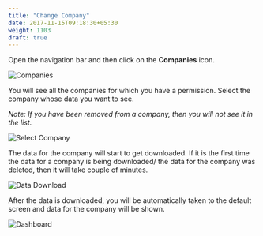 ```yaml
---
title: "Change Company"
date: 2017-11-15T09:18:30+05:30
weight: 1103
draft: true
---
```


Open the navigation bar and then click on the **Companies** icon.

![Companies](../../../images/android/companies_icon.png "Companies")

You will see all the companies for which you have a permission. Select the company whose data you want to see.

*Note: If you have been removed from a company, then you will not see it in the list.*

![Select Company](../../../images/android/select_company.png "Select Company")

The data for the company will start to get downloaded. If it is the first time the data for a company is being downloaded/ the data for the company was deleted, then it will take couple of minutes.

![Data Download](../../../images/android/download_data.png "Data Download")

After the data is downloaded, you will be automatically taken to the default screen and data for the company will be shown.

![Dashboard](../../../images/android/dashboard.png "Dashboard")